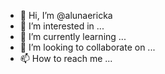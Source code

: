 - 👋 Hi, I’m @alunaericka
- 👀 I’m interested in ...
- 🌱 I’m currently learning ...
- 💞️ I’m looking to collaborate on ...
- 📫 How to reach me ...

<!---
alunaericka/alunaericka is a ✨ special ✨ repository because its `README.md` (this file) appears on your GitHub profile.
You can click the Preview link to take a look at your changes.
--->
